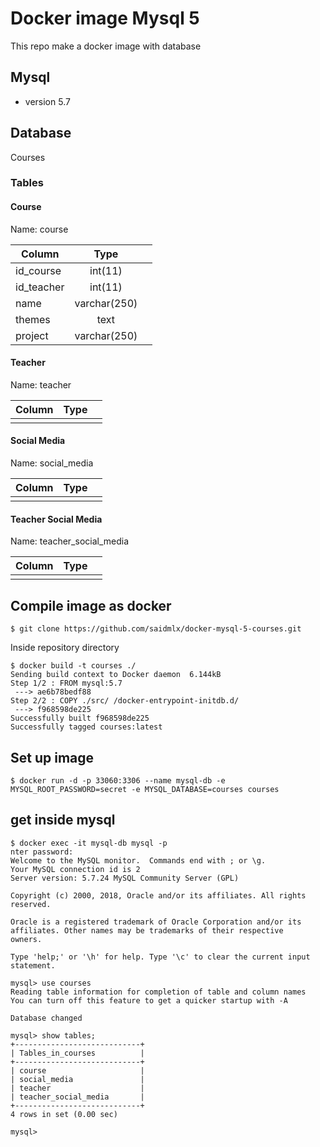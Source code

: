 # Docker image Mysql 5

This repo make a docker image with database 

## Mysql
- version 5.7

## Database
 Courses

### Tables

#### Course

Name: course

| Column     |      Type     |       |
|------------|:-------------:|------:|
| id_course  | int(11)       |       |
| id_teacher | int(11)       |       |
| name       | varchar(250)  |       |
| themes     | text          |       |
| project    | varchar(250)  |       |

#### Teacher

Name: teacher

| Column     |      Type     |       |
|------------|:-------------:|------:|
|            |               |       |

#### Social Media

Name: social_media

| Column     |      Type     |       |
|------------|:-------------:|------:|
|            |               |       |

#### Teacher Social Media

Name: teacher_social_media

| Column     |      Type     |       |
|------------|:-------------:|------:|
|            |               |       |

## Compile image as docker

```terminal
$ git clone https://github.com/saidmlx/docker-mysql-5-courses.git
```

Inside repository directory 

```terminal
$ docker build -t courses ./
Sending build context to Docker daemon  6.144kB
Step 1/2 : FROM mysql:5.7
 ---> ae6b78bedf88
Step 2/2 : COPY ./src/ /docker-entrypoint-initdb.d/
 ---> f968598de225
Successfully built f968598de225
Successfully tagged courses:latest
```


## Set up image

```terminal
$ docker run -d -p 33060:3306 --name mysql-db -e MYSQL_ROOT_PASSWORD=secret -e MYSQL_DATABASE=courses courses
```


## get inside mysql

```terminal
$ docker exec -it mysql-db mysql -p
nter password:
Welcome to the MySQL monitor.  Commands end with ; or \g.
Your MySQL connection id is 2
Server version: 5.7.24 MySQL Community Server (GPL)

Copyright (c) 2000, 2018, Oracle and/or its affiliates. All rights reserved.

Oracle is a registered trademark of Oracle Corporation and/or its
affiliates. Other names may be trademarks of their respective
owners.

Type 'help;' or '\h' for help. Type '\c' to clear the current input statement.

mysql> use courses
Reading table information for completion of table and column names
You can turn off this feature to get a quicker startup with -A

Database changed

mysql> show tables;
+----------------------------+
| Tables_in_courses          |
+----------------------------+
| course                     |
| social_media               |
| teacher                    |
| teacher_social_media       |
+----------------------------+
4 rows in set (0.00 sec)

mysql>
```
